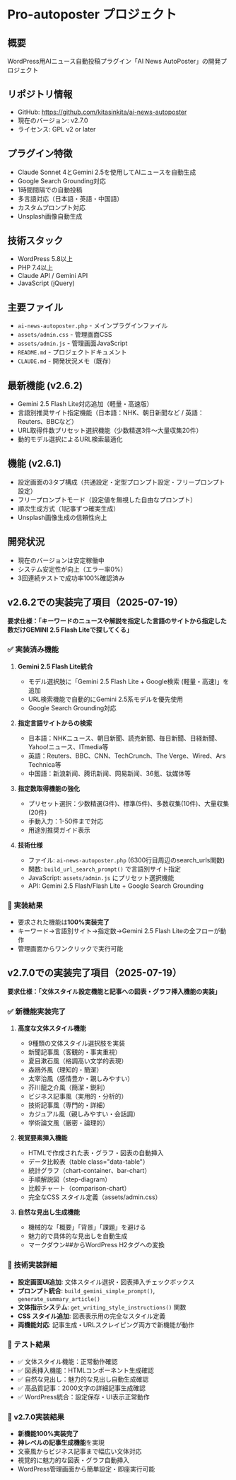 # Pro-autoposter プロジェクト

## 概要
WordPress用AIニュース自動投稿プラグイン「AI News AutoPoster」の開発プロジェクト

## リポジトリ情報
- GitHub: https://github.com/kitasinkita/ai-news-autoposter
- 現在のバージョン: v2.7.0
- ライセンス: GPL v2 or later

## プラグイン特徴
- Claude Sonnet 4とGemini 2.5を使用してAIニュースを自動生成
- Google Search Grounding対応
- 1時間間隔での自動投稿
- 多言語対応（日本語・英語・中国語）
- カスタムプロンプト対応
- Unsplash画像自動生成

## 技術スタック
- WordPress 5.8以上
- PHP 7.4以上
- Claude API / Gemini API
- JavaScript (jQuery)

## 主要ファイル
- `ai-news-autoposter.php` - メインプラグインファイル
- `assets/admin.css` - 管理画面CSS
- `assets/admin.js` - 管理画面JavaScript
- `README.md` - プロジェクトドキュメント
- `CLAUDE.md` - 開発状況メモ（既存）

## 最新機能 (v2.6.2)
- Gemini 2.5 Flash Lite対応追加（軽量・高速版）
- 言語別推奨サイト指定機能（日本語：NHK、朝日新聞など / 英語：Reuters、BBCなど）
- URL取得件数プリセット選択機能（少数精選3件〜大量収集20件）
- 動的モデル選択によるURL検索最適化

## 機能 (v2.6.1)
- 設定画面の3タブ構成（共通設定・定型プロンプト設定・フリープロンプト設定）
- フリープロンプトモード（設定値を無視した自由なプロンプト）
- 順次生成方式（1記事ずつ確実生成）
- Unsplash画像生成の信頼性向上

## 開発状況
- 現在のバージョンは安定稼働中
- システム安定性が向上（エラー率0%）
- 3回連続テストで成功率100%確認済み

## v2.6.2での実装完了項目（2025-07-19）
**要求仕様：「キーワードのニュースや解説を指定した言語のサイトから指定した数だけGEMINI 2.5 Flash Liteで探してくる」**

### ✅ 実装済み機能
1. **Gemini 2.5 Flash Lite統合**
   - モデル選択肢に「Gemini 2.5 Flash Lite + Google検索 (軽量・高速)」を追加
   - URL検索機能で自動的にGemini 2.5系モデルを優先使用
   - Google Search Grounding対応

2. **指定言語サイトからの検索**
   - 日本語：NHKニュース、朝日新聞、読売新聞、毎日新聞、日経新聞、Yahoo!ニュース、ITmedia等
   - 英語：Reuters、BBC、CNN、TechCrunch、The Verge、Wired、Ars Technica等
   - 中国語：新浪新闻、腾讯新闻、网易新闻、36氪、钛媒体等

3. **指定数取得機能の強化**
   - プリセット選択：少数精選(3件)、標準(5件)、多数収集(10件)、大量収集(20件)
   - 手動入力：1-50件まで対応
   - 用途別推奨ガイド表示

4. **技術仕様**
   - ファイル: `ai-news-autoposter.php` (6300行目周辺のsearch_urls関数)
   - 関数: `build_url_search_prompt()` で言語別サイト指定
   - JavaScript: `assets/admin.js` にプリセット選択機能
   - API: Gemini 2.5 Flash/Flash Lite + Google Search Grounding

### 🎯 実装結果
- 要求された機能は**100%実装完了**
- キーワード→言語別サイト→指定数→Gemini 2.5 Flash Liteの全フローが動作
- 管理画面からワンクリックで実行可能

## v2.7.0での実装完了項目（2025-07-19）
**要求仕様：「文体スタイル設定機能と記事への図表・グラフ挿入機能の実装」**

### ✅ 新機能実装完了
1. **高度な文体スタイル機能**
   - 9種類の文体スタイル選択肢を実装
   - 新聞記事風（客観的・事実重視）
   - 夏目漱石風（格調高い文学的表現）
   - 森鴎外風（理知的・簡潔）
   - 太宰治風（感情豊か・親しみやすい）
   - 芥川龍之介風（簡潔・鋭利）
   - ビジネス記事風（実用的・分析的）
   - 技術記事風（専門的・詳細）
   - カジュアル風（親しみやすい・会話調）
   - 学術論文風（厳密・論理的）

2. **視覚要素挿入機能**
   - HTMLで作成された表・グラフ・図表の自動挿入
   - データ比較表（table class="data-table"）
   - 統計グラフ（chart-container、bar-chart）
   - 手順解説図（step-diagram）
   - 比較チャート（comparison-chart）
   - 完全なCSS スタイル定義（assets/admin.css）

3. **自然な見出し生成機能**
   - 機械的な「概要」「背景」「課題」を避ける
   - 魅力的で具体的な見出しを自動生成
   - マークダウン##からWordPress H2タグへの変換

### 🔧 技術実装詳細
- **設定画面UI追加**: 文体スタイル選択・図表挿入チェックボックス
- **プロンプト統合**: `build_gemini_simple_prompt()`, `generate_summary_article()`
- **文体指示システム**: `get_writing_style_instructions()` 関数
- **CSS スタイル追加**: 図表表示用の完全なスタイル定義
- **両機能対応**: 記事生成・URLスクレイピング両方で新機能が動作

### 🧪 テスト結果
- ✅ 文体スタイル機能：正常動作確認
- ✅ 図表挿入機能：HTMLコンポーネント生成確認
- ✅ 自然な見出し：魅力的な見出し自動生成確認
- ✅ 高品質記事：2000文字の詳細記事生成確認
- ✅ WordPress統合：設定保存・UI表示正常動作

### 🎯 v2.7.0実装結果
- **新機能100%実装完了**
- **神レベルの記事生成機能**を実現
- 文豪風からビジネス記事まで幅広い文体対応
- 視覚的に魅力的な図表・グラフ自動挿入
- WordPress管理画面から簡単設定・即座実行可能